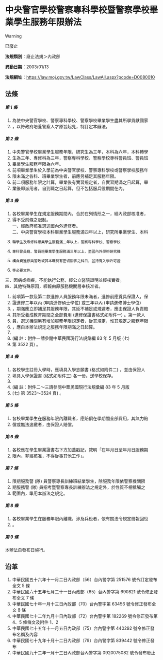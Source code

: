 # 中央警官學校警察專科學校暨警察學校畢業學生服務年限辦法


> [!WARNING]
> 已廢止


**法規類別**：廢止法規＞內政部

**異動日期**：2003/01/13  

**法規網址**：https://law.moj.gov.tw/LawClass/LawAll.aspx?pcode=D0080010



## 法條
##### 第 1 條
1. 為使中央警官學校、警察專科學校、警察學校畢業學生盡其所學貢獻國家
1. ，以符政府培養警察人才原旨起見，特訂定本辦法。

##### 第 2 條
1. 中央警官學校畢業學生服務年限，研究生為三年，本科為六年，本科轉學
1. 生為三年、專修科為三年，警察專科學校、警察學校專科警員班、警員班
1. 畢業學生服務年限為六年。
1. 前項畢業學生於入學前為中央警官學校、警察專科學校或警察學校服務年
1. 限未滿之各科、班畢業學生者，前應另補足其服務年限。
1. 前二項服務年限之計算，畢業後有實習規定者，自實習期滿之日起算，畢
1. 業後即派用者，自到職之日起算，但不包括服兵役期間在內。

##### 第 3 條
1. 各校畢業學生在規定服務期間內，合於在列情形之一，經內政部核准者，
1. 得不受前條之限制。  
一、經政府核准選送國內外進修者。  
二、中央警官學校本科畢業學生服務滿四年以上，研究所畢業學生、本科
1.     轉學生及專修科畢業學生服務滿二年以上，警察專科學校、警察學校
1.     專科警員班、警員班畢業學生服務滿三年以上，至國內外學術研究機
1.     構自費進修與警政或其本職具有密切關係之科目，並持有入學許可證
1.     等必要文件。  
三、因病或痼疾，不能執行公務，經公立醫院證明並經核實者。  
四、其他特殊原因，經報由原服務機關層奉核准者。
1. 前項第一款及第二款進修人員服務年限未滿者，進修前應覓具保證人，保
1. 證進修二年以內 (申請進修碩士學位) 或三年以內 (申請進修博士學位)
1. ，期滿應立即補足其服務年限，其延不補足或規避者，應由保證人負責賠
1. 其所受養成教育期間之全部費用 (進修保證書格式如附件一) 。第一款人
1. 員，選送機關另有增加服務年限規定者，從其規定，惟其規定之服務年限
1. ，應自本辦法規定之服務年限期滿之日起算。
1. 
1.  (編      註：附件一請參閱中華民國現行法規彙編 83 年 5 月版 (七)
1.   第 3522 頁) 。

##### 第 4 條
1. 各校學生註冊入學時，應填具入學志願書 (格式如附件二) ，並由保證人
1. 填具入學保證書 (格式如附件三) 各一份，送學校保存。
1. 
1.  (編      註：附件二～三請參閱中華民國現行法規彙編 83 年 5 月版
1.    (七) 第 3523～3524 頁) 。

##### 第 5 條
1. 各校畢業學生在服務年限內離職者，應賠償在學期間全部費用，其無力賠
1. 償或無法追繳者，由保證人賠償。

##### 第 6 條
1. 各校應在學生畢業證書右下方加蓋戳記，敘明「在年月日至年月日服務期
1. 限內，非經核准，不得從事其他工作」。

##### 第 7 條
1. 限期服務警 (隊) 員警察專長訓練班結業學生，除服務年限依警察機關限
1. 期服務警 (隊) 員招考暨警察專長訓練辦法之規定外，於性質不相牴觸之
1. 範圍內，準用本辦法之規定。

##### 第 8 條
1. 各校畢業學生在服務年限內離職，涉及兵役者，依有關法令規定冊報回役
1. 。

##### 第 9 條
本辦法自發布日施行。

## 沿革
1. 中華民國五十六年十一月二日內政部（56）台內警字第 251576 號令訂定發布全文 5  條
1. 中華民國六十五年七月二十一日內政部（65）台內警字第 690821 號令修正發布全文 7  條
1. 中華民國七十年一月十三日內政部（70）台內警字第 63456  號令修正發布全文 8  條
1. 中華民國七十二年九月十日內政部（72）台內警字第 182269 號令修正發布第 4、5 條條文及附件 1、2
1. 中華民國七十五年十一月五日內政部（75）台內警字第 440292 號令修正發布名稱及內容
1. 中華民國七十九年十月十二日內政部（79）台內警字第 839442 號令修正發布
1. 中華民國九十二年一月十三日內政部台內警字第 0920075082 號令發布廢止
